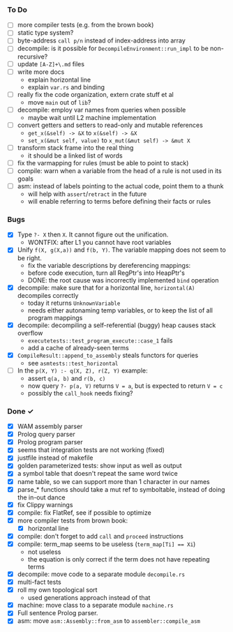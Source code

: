 ### To Do
- [ ] more compiler tests (e.g. from the brown book)
- [ ] static type system?
- [ ] byte-address `call p/n` instead of index-address into array
- [ ] decompile: is it possible for `DecompileEnvironment::run_impl` to be non-recursive?
- [ ] update `[A-Z]+\.md` files
- [ ] write more docs
    * explain horizontal line
    * explain `var.rs` and binding
- [ ] really fix the code organization, extern crate stuff et al
    * move `main` out of `lib`?
- [ ] decompile: employ var names from queries when possible
    * maybe wait until L2 machine implementation
- [ ] convert getters and setters to read-only and mutable references
    * `get_x(&self) -> &X` to `x(&self) -> &X` 
    * `set_x(&mut self, value)` to `x_mut(&mut self) -> &mut X`
- [ ] transform stack frame into the real thing
    * it should be a linked list of words
- [ ] fix the varmapping for rules (must be able to point to stack)
- [ ] compile: warn when a variable from the head of a rule is not used in its goals
- [ ] asm: instead of labels pointing to the actual code, point them to a thunk
    * will help with `assert`/`retract` in the future
    * will enable referring to terms before defining their facts or rules  

### Bugs
- [x] Type `?- X` then `X`. It cannot figure out the unification. 
    * WONTFIX: after L1 you cannot have root variables
- [x] Unify `f(X, g(X,a))` and `f(b, Y)`. The variable mapping does not seem to be right.
    * fix the variable descriptions by dereferencing mappings:
    * before code execution, turn all RegPtr's into HeapPtr's
    * DONE: the root cause was incorrectly implemented `bind` operation
- [x] decompile: make sure that for a horizontal line, `horizontal(A)` decompiles correctly
    * today it returns `UnknownVariable`
    * needs either autonaming temp variables, or to keep the list of all program mappings
- [x] decompile: decompiling a self-referential (buggy) heap causes stack overflow
    * `executetests::test_program_execute::case_1` fails
    * add a cache of already-seen terms
- [x] `CompileResult::append_to_assembly` steals functors for queries
    * see `asmtests::test_horizontal`
- [ ] In the `p(X, Y) :- q(X, Z), r(Z, Y)` example:
    * assert `q(a, b)` and `r(b, c)`
    * now query `?- p(a, V)` returns `V = a`, but is expected to return `V = c`
    * possibly the `call_hook` needs fixing?

### Done ✓
- [x] WAM assembly parser
- [x] Prolog query parser
- [x] Prolog program parser
- [x] seems that integration tests are not working (fixed)
- [x] justfile instead of makefile
- [x] golden parameterized tests: show input as well as output
- [x] a symbol table that doesn't repeat the same word twice
- [x] name table, so we can support more than 1 character in our names
- [x] parse_* functions should take a mut ref to symboltable, instead of doing the in-out dance
- [x] fix Clippy warnings
- [x] compile: fix FlatRef, see if possible to optimize
- [x] more compiler tests from brown book:
    * [x] horizontal line
- [x] compile: don't forget to add `call` and `proceed` instructions
- [x] compile: term_map seems to be useless (`term_map[Ti] == Xi`)
    * not useless
    * the equation is only correct if the term does not have repeating terms
- [x] decompile: move code to a separate module `decompile.rs`
- [x] multi-fact tests
- [x] roll my own topological sort 
    * used generations approach instead of that
- [x] machine: move class to a separate module `machine.rs`
- [x] Full sentence Prolog parser.
- [x] asm: move `asm::Assembly::from_asm` to `assembler::compile_asm`